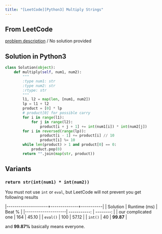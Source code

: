 ```yaml
---
title: "[LeetCode][Python3] Multiply Strings"
---
```


## From LeetCode
[problem description](https://leetcode.com/problems/multiply-strings/description/)
/
No solution provided

## Solution in Python3
```python
class Solution(object):
    def multiply(self, num1, num2):
        """
        :type num1: str
        :type num2: str
        :rtype: str
        """
        l1, l2 = map(len, [num1, num2])
        lp = l1 + l2   
        product = [0] * lp 
        # product[0] for possible carry
        for i in range(l1):
            for j in range(l2):
                product[i + j + 1] += int(num1[i]) * int(num2[j])
        for i in reversed(range(lp)):    
                product[i - 1] += product[i] // 10
                product[i] %= 10
        while len(product) > 1 and product[0] == 0:
            product.pop(0)
        return "".join(map(str, product))
```

## Variants

### `return str(int(num1) * int(num2))`
You must not use `int` or `eval`, but LeetCode will not prevent you get following results

|---------------------+--------------+-----------|
| Solution            | Runtime (ms) | Beat %    |
|---------------------| -----------: | --------: |
| our complicated one | 164          | 45.10     |
| `eval()`            | 100          | 57.12     |
| `int()`             | 40           | **99.87** |

and **99.87%** basically means everyone.